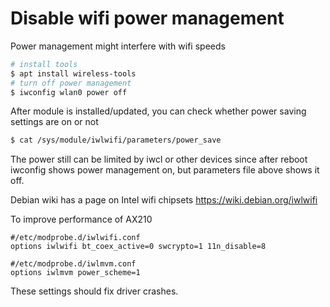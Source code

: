 # Disable wifi power management

Power management might interfere with wifi speeds

```sh
# install tools
$ apt install wireless-tools
# turn off power management
$ iwconfig wlan0 power off
```

After module is installed/updated, you can check whether power saving settings
are on or not

```sh
$ cat /sys/module/iwlwifi/parameters/power_save
```

The power still can be limited by iwcl or other devices since after reboot
iwconfig shows power management on, but parameters file above shows it off.

Debian wiki has a page on Intel wifi chipsets https://wiki.debian.org/iwlwifi

To improve performance of AX210

```
#/etc/modprobe.d/iwlwifi.conf
options iwlwifi bt_coex_active=0 swcrypto=1 11n_disable=8
```

```
#/etc/modprobe.d/iwlmvm.conf
options iwlmvm power_scheme=1
```

These settings should fix driver crashes.